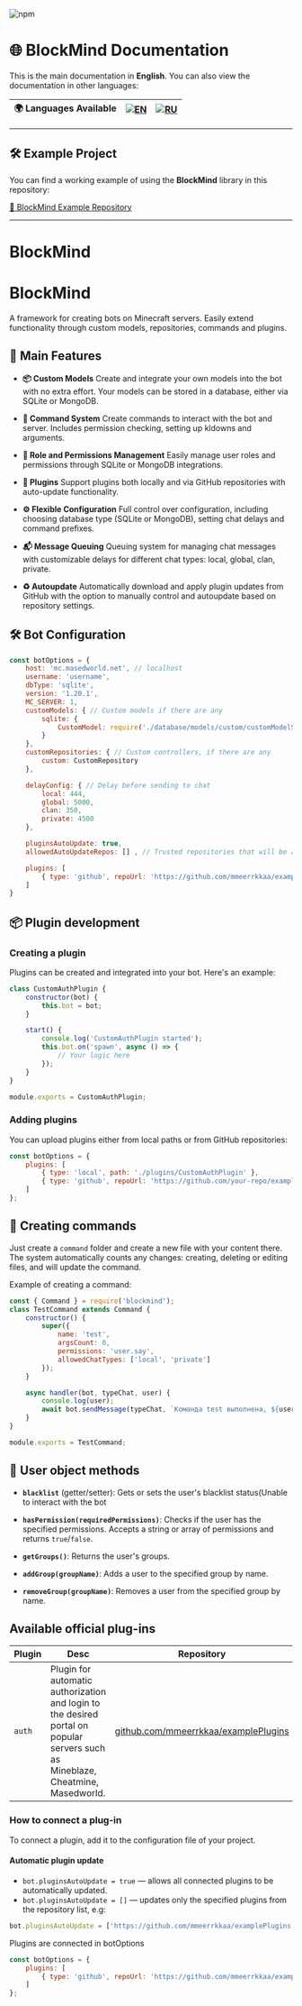 ![npm](https://img.shields.io/npm/v/blockmind)

# 🌐 BlockMind Documentation

This is the main documentation in **English**. You can also view the documentation in other languages:

| 🌍 **Languages Available** | [![EN](https://img.shields.io/badge/lang-English-blue)](./README.md) | [![RU](https://img.shields.io/badge/lang-Russian-red)](./README.ru.md) |
| -------------------------- | -------------------------------------------------------- | -------------------------------------------------------- |

---

## 🛠 Example Project

You can find a working example of using the **BlockMind** library in this repository:

[🔗 BlockMind Example Repository](https://github.com/mmeerrkkaa/blockmind-example)

---

# BlockMind

# BlockMind

A framework for creating bots on Minecraft servers. Easily extend functionality through custom models, repositories, commands and plugins.

## 🔑 Main Features


- **📦 Custom Models** Create and integrate your own models into the bot with no extra effort. Your models can be stored in a database, either via SQLite or MongoDB.

- **💬 Command System** Create commands to interact with the bot and server. Includes permission checking, setting up kldowns and arguments.

- **🔐 Role and Permissions Management** Easily manage user roles and permissions through SQLite or MongoDB integrations.

- **🔌 Plugins** Support plugins both locally and via GitHub repositories with auto-update functionality.

- **⚙️ Flexible Configuration** Full control over configuration, including choosing database type (SQLite or MongoDB), setting chat delays and command prefixes.

- **📬 Message Queuing** Queuing system for managing chat messages with customizable delays for different chat types: local, global, clan, private.

- **♻️ Autoupdate** Automatically download and apply plugin updates from GitHub with the option to manually control and autoupdate based on repository settings.

## 🛠 Bot Configuration

```javascript
const botOptions = {
    host: 'mc.masedworld.net', // localhost 
    username: 'username',
    dbType: 'sqlite',
    version: '1.20.1',
    MC_SERVER: 1,
    customModels: { // Custom models if there are any
        sqlite: {
            CustomModel: require('./database/models/custom/customModelSQLite')
        }
    },
    customRepositories: { // Custom controllers, if there are any
        custom: CustomRepository
    },

    delayConfig: { // Delay before sending to chat
        local: 444,
        global: 5000,
        clan: 350,
        private: 4500
    },

    pluginsAutoUpdate: true,
    allowedAutoUpdateRepos: [] , // Trusted repositories that will be automatically updated if pluginsAutoUpdate = false

    plugins: [
        { type: 'github', repoUrl: 'https://github.com/mmeerrkkaa/examplePlugins', localPath: './plugins/CustomAuthPlugin' }
    ]
}
```

## 📦 Plugin development

### Creating a plugin

Plugins can be created and integrated into your bot. Here's an example:

```javascript
class CustomAuthPlugin {
    constructor(bot) {
        this.bot = bot;
    }

    start() {
        console.log('CustomAuthPlugin started');
        this.bot.on('spawn', async () => {
            // Your logic here
        });
    }
}

module.exports = CustomAuthPlugin;
```

### Adding plugins

You can upload plugins either from local paths or from GitHub repositories:

```javascript
const botOptions = {
    plugins: [
        { type: 'local', path: './plugins/CustomAuthPlugin' },
        { type: 'github', repoUrl: 'https://github.com/your-repo/examplePlugins', localPath: './plugins/examplePlugin' }
    ]
};
```


## 💬 Creating commands

Just create a `command` folder and create a new file with your content there. The system automatically counts any changes: creating, deleting or editing files, and will update the command.

Example of creating a command:

```javascript
const { Command } = require('blockmind');
class TestCommand extends Command {
    constructor() {
        super({
            name: 'test',
            argsCount: 0,
            permissions: 'user.say',
            allowedChatTypes: ['local', 'private']
        });
    }

    async handler(bot, typeChat, user) {
        console.log(user);
        await bot.sendMessage(typeChat, `Команда test выполнена, ${user.username}!`, user.username);
    }
}

module.exports = TestCommand;
```


## 👤 User object methods

- **`blacklist`** (getter/setter): Gets or sets the user's blacklist status(Unable to interact with the bot

- **`hasPermission(requiredPermissions)`**: Checks if the user has the specified permissions. Accepts a string or array of permissions and returns `true`/`false`.

- **`getGroups()`**: Returns the user's groups.

- **`addGroup(groupName)`**: Adds a user to the specified group by name.

- **`removeGroup(groupName)`**: Removes a user from the specified group by name.




## Available official plug-ins

| Plugin   | Desc                                                                                  | Repository                                                                                                      |
|----------|--------------------------------------------------------------------------------------------|------------------------------------------------------------------------------------------------------------------|
| `auth`   | Plugin for automatic authorization and login to the desired portal on popular servers such as Mineblaze, Cheatmine, Masedworld.  | [github.com/mmeerrkkaa/examplePlugins](https://github.com/mmeerrkkaa/examplePlugins)                              |



### How to connect a plug-in

To connect a plugin, add it to the configuration file of your project.

#### Automatic plugin update

- `bot.pluginsAutoUpdate = true` — allows all connected plugins to be automatically updated.
- `bot.pluginsAutoUpdate = []` — updates only the specified plugins from the repository list, e.g:
 
```js
bot.pluginsAutoUpdate = ['https://github.com/mmeerrkkaa/examplePlugins'];
```

Plugins are connected in botOptions

```js
const botOptions = {
    plugins: [
        { type: 'github', repoUrl: 'https://github.com/mmeerrkkaa/examplePlugins', localPath: './plugins/CustomAuthPlugin' }
    ]
};
```

